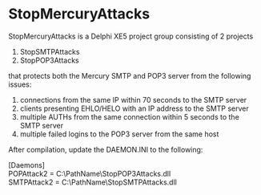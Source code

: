 StopMercuryAttacks
==================

StopMercuryAttacks is a Delphi XE5 project group consisting of 2 projects<br/>
1) StopSMTPAttacks<br />
2) StopPOP3Attacks<br />

that protects both the Mercury SMTP and POP3 server from the following issues:<br/>
1) connections from the same IP within 70 seconds to the SMTP server<br/>
2) clients presenting EHLO/HELO with an IP address to the SMTP server<br/>
3) multiple AUTHs from the same connection within 5 seconds to the SMTP server<br/>
4) multiple failed logins to the POP3 server from the same host<br/>

After compilation, update the DAEMON.INI to the following:<br/>

[Daemons]<br />
POPAttack2  = C:\PathName\StopPOP3Attacks.dll<br/>
SMTPAttack2 = C:\PathName\StopSMTPAttacks.dll<br/>

